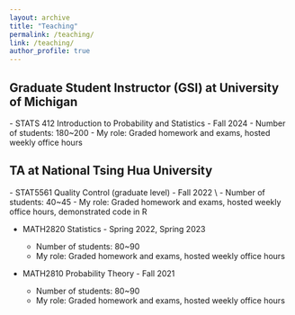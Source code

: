 ```yaml
---
layout: archive
title: "Teaching"
permalink: /teaching/
link: /teaching/
author_profile: true
---
```


<!-- I haven't really taught a class yet. Below are some **TA** experiences.     -->

<h2> Graduate Student Instructor (GSI) at University of Michigan</h2>
- STATS 412 Introduction to Probability and Statistics - Fall 2024
    - Number of students: 180~200
    - My role: Graded homework and exams, hosted weekly office hours
    
<h2> TA at National Tsing Hua University</h2>
<!-- <h3>Teaching Assistant</h3> -->
<!-- --- -->
- STAT5561 Quality Control (graduate level) - Fall 2022 \
    - Number of students: 40~45 
    - My role: Graded homework and exams, hosted weekly office hours, demonstrated code in R

- MATH2820 Statistics - Spring 2022, Spring 2023
    - Number of students: 80~90 
    - My role: Graded homework and exams, hosted weekly office hours

- MATH2810 Probability Theory - Fall 2021
    - Number of students: 80~90 
    - My role: Graded homework and exams, hosted weekly office hours


